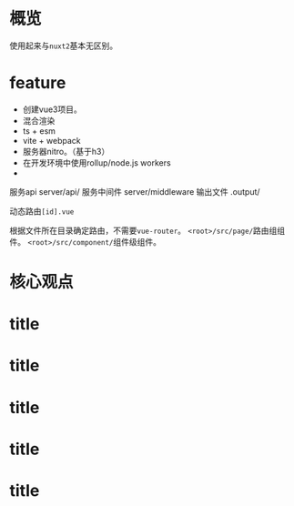# 概览
使用起来与`nuxt2`基本无区别。  

# feature
- 创建vue3项目。
- 混合渲染
- ts + esm
- vite + webpack
- 服务器nitro。（基于h3）
- 在开发环境中使用rollup/node.js workers
- 


服务api server/api/
服务中间件 server/middleware
输出文件 .output/

动态路由`[id].vue`

根据文件所在目录确定路由，不需要`vue-router`。
`<root>/src/page/`路由组组件。
`<root>/src/component/`组件级组件。



# 核心观点


# title
# title
# title
# title
# title